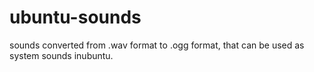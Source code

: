 # ubuntu-sounds
sounds converted from .wav format to .ogg format, that can be used as system sounds inubuntu.
